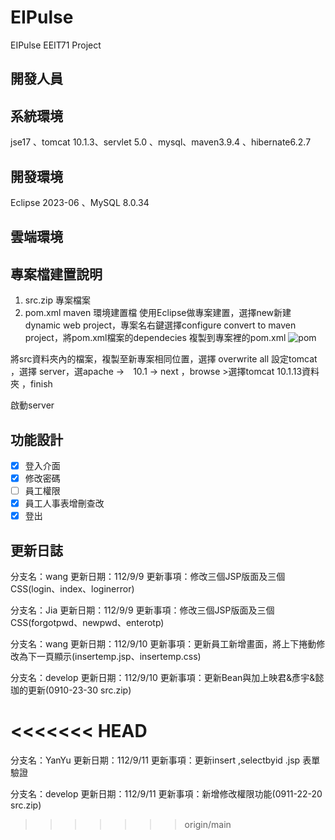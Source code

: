 # EIPulse
EIPulse EEIT71 Project
## 開發人員
## 系統環境
jse17 、tomcat 10.1.3、servlet 5.0 、mysql、maven3.9.4 、hibernate6.2.7
## 開發環境
Eclipse 2023-06 、MySQL 8.0.34
## 雲端環境
## 專案檔建置說明
1. src.zip   專案檔案
2. pom.xml   maven 環境建置檔
使用Eclipse做專案建置，選擇new新建dynamic web project，專案名右鍵選擇configure convert to maven project，將pom.xml檔案的dependecies 複製到專案裡的pom.xml
![pom](https://github.com/YenYasir/EIPulse/assets/133478155/02e7be59-4547-4450-98cb-a7d20d314f2e)

將src資料夾內的檔案，複製至新專案相同位置，選擇 overwrite all
設定tomcat ，選擇 server，選apache ->　10.1 -> next ，browse >選擇tomcat 10.1.13資料夾 ，finish 

啟動server 


## 功能設計
 - [x] 登入介面
 - [x] 修改密碼
 - [ ] 員工權限
 - [x] 員工人事表增刪查改
 - [x] 登出

## 更新日誌
分支名：wang
更新日期：112/9/9
更新事項：修改三個JSP版面及三個CSS(login、index、loginerror)

分支名：Jia
更新日期：112/9/9
更新事項：修改三個JSP版面及三個CSS(forgotpwd、newpwd、enterotp)

分支名：wang
更新日期：112/9/10
更新事項：更新員工新增畫面，將上下捲動修改為下一頁顯示(insertemp.jsp、insertemp.css)

分支名：develop
更新日期：112/9/10
更新事項：更新Bean與加上映君&彥宇&懿珈的更新(0910-23-30 src.zip)

<<<<<<< HEAD
=======
分支名：YanYu
更新日期：112/9/11
更新事項：更新insert ,selectbyid .jsp 表單驗證

分支名：develop
更新日期：112/9/11
更新事項：新增修改權限功能(0911-22-20 src.zip)
>>>>>>> origin/main
